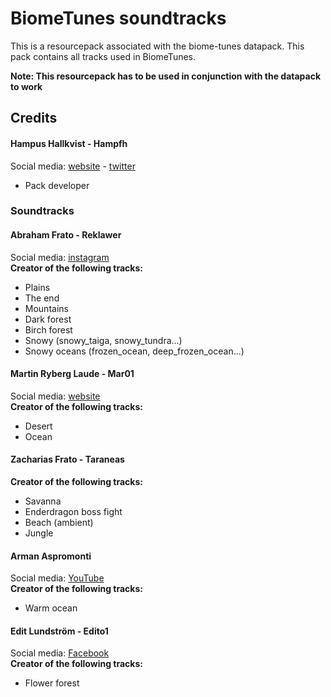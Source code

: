 # BiomeTunes soundtracks
This is a resourcepack associated with the biome-tunes datapack. This pack contains all tracks used in BiomeTunes.  
  
**Note: This resourcepack has to be used in conjunction with the datapack to work**

## Credits

#### Hampus Hallkvist - Hampfh
Social media: [website](https://www.hampushallkvist.com) - [twitter](https://twitter.com/Hampfh)  
* Pack developer

### Soundtracks
#### Abraham Frato - Reklawer
Social media: [instagram](https://www.instagram.com/abefrato/)  
**Creator of the following tracks:**
* Plains
* The end
* Mountains
* Dark forest
* Birch forest
* Snowy (snowy_taiga, snowy_tundra...)
* Snowy oceans (frozen_ocean, deep_frozen_ocean...)

#### Martin Ryberg Laude - Mar01
Social media: [website](https://www.martinryberglaude.com)  
**Creator of the following tracks:**
* Desert
* Ocean

#### Zacharias Frato - Taraneas
**Creator of the following tracks:**
* Savanna
* Enderdragon boss fight
* Beach (ambient)
* Jungle

#### Arman Aspromonti
Social media: [YouTube](https://www.youtube.com/channel/UCMDc6vj6B8c7RqOEOfl4Uhg?)  
**Creator of the following tracks:**
* Warm ocean

#### Edit Lundström - Edito1
Social media: [Facebook](https://www.facebook.com/profile.php?id=100010086510387)  
**Creator of the following tracks:**
* Flower forest
